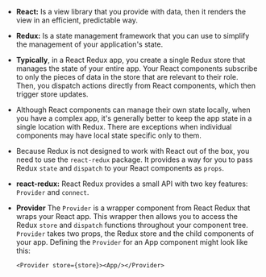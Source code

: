 - **React:** Is a view library that you provide with data, then it renders the view in an efficient, predictable way.

- **Redux:** Is a state management framework that you can use to simplify the management of your application's state.

- **Typically**, in a React Redux app, you create a single Redux store that manages the state of your entire app. Your React components subscribe to only the pieces of data in the store that are relevant to their role. Then, you dispatch actions directly from React components, which then trigger store updates.

- Although React components can manage their own state locally, when you have a complex app, it's generally better to keep the app state in a single location with Redux. There are exceptions when individual components may have local state specific only to them.

- Because Redux is not designed to work with React out of the box, you need to use the `react-redux` package. It provides a way for you to pass Redux `state` and `dispatch` to your React components as `props`.

- **react-redux:** React Redux provides a small API with two key features: `Provider` and `connect`.

- **Provider** The `Provider` is a wrapper component from React Redux that wraps your React app. This wrapper then allows you to access the Redux `store` and `dispatch` functions throughout your component tree. `Provider` takes two props, the Redux store and the child components of your app. Defining the `Provider` for an App component might look like this:

  ```<Provider store={store}><App/></Provider>```
